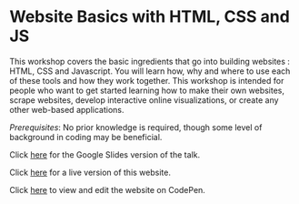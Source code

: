 # Website Basics with HTML, CSS and JS

This workshop covers the basic ingredients that go into building websites : HTML, CSS and Javascript. You will learn how, why and where to use each of these tools and how they work together.  This workshop is intended for people who want to get started learning how to make their own websites, scrape websites, develop interactive online visualizations, or create any other web-based applications. 

*Prerequisites*: No prior knowledge is required, though some level of background in coding may be beneficial.  

Click [here](https://docs.google.com/presentation/d/1qX9lqbAMkg1IouSIzxPFFKyAa9u4eCAlvpjOxBBYjMo/edit?usp=sharing) for the Google Slides version of the talk.  

Click [here](https://ageller.github.io/IntroToHTMLCSSJS/) for a live version of this website.

Click [here](https://codepen.io/ageller/pen/mdWEPwV) to view and edit the website on CodePen.
